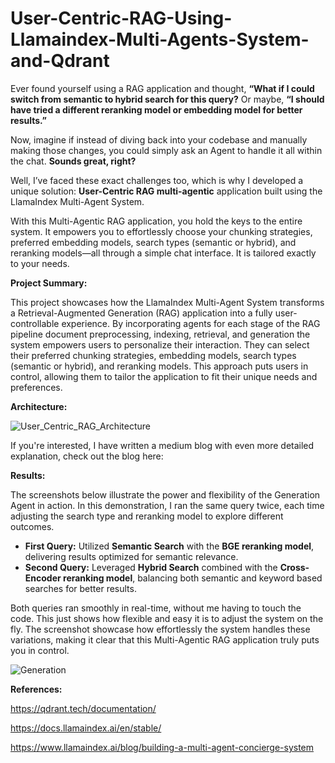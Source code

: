 # User-Centric-RAG-Using-Llamaindex-Multi-Agents-System-and-Qdrant

Ever found yourself using a RAG application and thought, **“What if I could switch from semantic to hybrid search for this query?** Or maybe, **“I should have tried a different reranking model or embedding model for better results.”**

Now, imagine if instead of diving back into your codebase and manually making those changes, you could simply ask an Agent to handle it all within the chat. **Sounds great, right?**

Well, I’ve faced these exact challenges too, which is why I developed a unique solution: **User-Centric RAG multi-agentic** application built using the LlamaIndex Multi-Agent System.

With this Multi-Agentic RAG application, you hold the keys to the entire system. It empowers you to effortlessly choose your chunking strategies, preferred embedding models, search types (semantic or hybrid), and reranking models—all through a simple chat interface. It is tailored exactly to your needs.

**Project Summary:**

This project showcases how the LlamaIndex Multi-Agent System transforms a Retrieval-Augmented Generation (RAG) application into a fully user-controllable experience. By incorporating agents for each stage of the RAG pipeline document preprocessing, indexing, retrieval, and generation the system empowers users to personalize their interaction. They can select their preferred chunking strategies, embedding models, search types (semantic or hybrid), and reranking models. This approach puts users in control, allowing them to tailor the application to fit their unique needs and preferences.

**Architecture:**

![User_Centric_RAG_Architecture](https://github.com/user-attachments/assets/e5123bdd-05cb-4e9f-9f63-e6020f76303d)

If you're interested, I have written a medium blog with even more detailed explanation, check out the blog here: 

**Results:**

The screenshots below illustrate the power and flexibility of the Generation Agent in action. In this demonstration, I ran the same query twice, each time adjusting the search type and reranking model to explore different outcomes.

- **First Query:** Utilized **Semantic Search** with the **BGE reranking model**, delivering results optimized for semantic relevance.
- **Second Query:** Leveraged **Hybrid Search** combined with the **Cross-Encoder reranking model**, balancing both semantic and keyword based searches for better results.

Both queries ran smoothly in real-time, without me having to touch the code. This just shows how flexible and easy it is to adjust the system on the fly.  The screenshot showcase how effortlessly the system handles these variations, making it clear that this Multi-Agentic RAG application truly puts you in control.

![Generation](https://github.com/user-attachments/assets/9fb49d62-579a-43d2-8c10-9859150f35a0)

**References:**

https://qdrant.tech/documentation/

https://docs.llamaindex.ai/en/stable/

https://www.llamaindex.ai/blog/building-a-multi-agent-concierge-system
